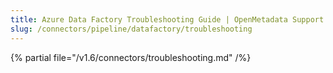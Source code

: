 ```yaml
---
title: Azure Data Factory Troubleshooting Guide | OpenMetadata Support
slug: /connectors/pipeline/datafactory/troubleshooting
---
```


{% partial file="/v1.6/connectors/troubleshooting.md" /%}
